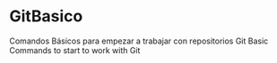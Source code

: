 # GitBasico
Comandos Básicos para empezar a trabajar con repositorios Git
Basic Commands to start to work with Git
